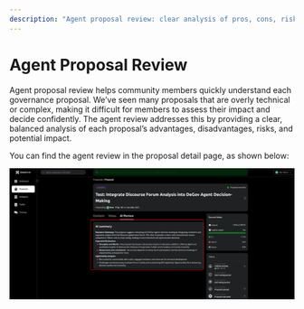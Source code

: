 ```yaml
---
description: "Agent proposal review: clear analysis of pros, cons, risks, and impacts to help community members understand and decide"
---
```


# Agent Proposal Review

Agent proposal review helps community members quickly understand each governance proposal. We’ve seen many proposals that are overly technical or complex, making it difficult for members to assess their impact and decide confidently. The agent review addresses this by providing a clear, balanced analysis of each proposal’s advantages, disadvantages, risks, and potential impact.

You can find the agent review in the proposal detail page, as shown below:

![alt text](./images/agent-review.png)